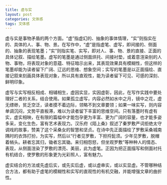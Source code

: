 ```yaml
---
title: 虚与实
layout: post
categories: 文体感
tags: 文体感
---
```


虚与实是事物矛盾的两个方面。“虚”指虚幻的、抽象的事体情理，“实”则指实在的、具体的人、事、物、景。在写作中，“虚”是指虚笔、虚写，即间接的、侧面的、抽象的表现笔墨；“实”则指实笔、实写，即对人、事、物、景的直接、正面的具体记叙、描绘笔墨。虚写的笔墨是通过侧面烘托、间接衬垫，或着意渲染别的人物、事物，将表现对象的意蕴、特征暗示出来，其表现效果具有模糊性，但这样的笔墨却能为读者留下广阔、辽远的思维、想象空间；实写的笔墨是以正面描绘、直接记叙来刻画具体表现对象，所以具有直观性，能为读者留下可见、可感的深刻、鲜明印象。

虚写与实写相反相成、相辅相生，虚因实显，实因虚彰，因此，在写作实践中要处理好二者的关系，结合使用。如果孤立虚写，内容必然如水中之月，镜中之花，虚无缥缈，贫乏空泛，读者摸不着边际，领略不到文章要领；如果一味实写，则内容单调沉闷，文势平直板滞，难以为读者留下丰富的思维空间。只有落墨时有虚有实，虚实相映，在有限的篇幅中才能包孕更为丰富、更为广阔的容量，也才能多姿多采，变化生色，富有艺术表现力。汉乐府《陌上桑》叙述了秦罗敷严词拒绝太守调戏的故事，赞美了这个采桑女的智慧和坚贞。在诗中先正面描绘了罗敷采桑城南隅时的衣饰打扮，为实写，然后以“行者见罗敷，下担捋髭须。少年见罗敷，脱帽着帩头。耕者忘其归，锄者忘其锄。来归相怨怒，但坐观罗敷”等种种人的情态、表现，从侧面渲染了罗敷的漂亮、美丽，此为虚笔。正因为把正面描写和侧面衬托有机结合，使罗敷的形象更为光彩照人，富有魅力。

虚实结合的方法或先虚后实，或先实后虚，或以虚串实，或以实显虚。不管哪种结合方法，都有助于虚笔的模糊性和实写的直观性的有机交融，并能增强文章的曲折性。 